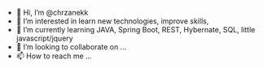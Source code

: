 - 👋 Hi, I’m @chrzanekk
- 👀 I’m interested in learn new technologies, improve skills, 
- 🌱 I’m currently learning JAVA, Spring Boot, REST, Hybernate, SQL, little javascript/jquery
- 💞️ I’m looking to collaborate on ...
- 📫 How to reach me ...

<!---
chrzanekk/chrzanekk is a ✨ special ✨ repository because its `README.md` (this file) appears on your GitHub profile.
You can click the Preview link to take a look at your changes.
--->
